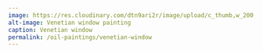 ```yaml
---
image: https://res.cloudinary.com/dtn9ari2r/image/upload/c_thumb,w_200,g_face/v1533736882/oils/VenetianWindow.jpg
alt-image: Venetian window painting
caption: Venetian window
permalink: /oil-paintings/venetian-window
--- 
```

